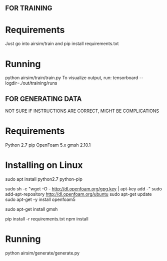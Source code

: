 ## FOR TRAINING
# Requirements
Just go into airsim/train and pip install requirements.txt

# Running
python airsim/train/train.py
To visualize output, run:
tensorboard --logdir=./out/training/runs

## FOR GENERATING DATA
NOT SURE IF INSTRUCTIONS ARE CORRECT, MIGHT BE COMPLICATIONS
# Requirements
Python 2.7
pip
OpenFoam 5.x
gmsh 2.10.1

# Installing on Linux
sudo apt install python2.7 python-pip

sudo sh -c "wget -O - http://dl.openfoam.org/gpg.key | apt-key add -"
sudo add-apt-repository http://dl.openfoam.org/ubuntu
sudo apt-get update
sudo apt-get -y install openfoam5

sudo apt-get install gmsh

pip install -r requirements.txt
npm install

# Running
python airsim/generate/generate.py
